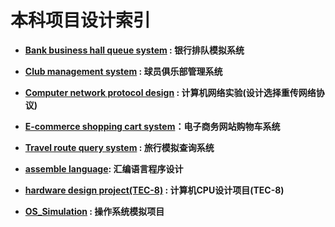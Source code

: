 # 本科项目设计索引

- **[Bank business hall queue system](https://github.com/MrYuan123/Projects_Design/tree/master/Bank_business_hall_queue_system) : 银行排队模拟系统**

- **[Club management system](https://github.com/MrYuan123/Projects_Design/tree/master/Club-management-system) : 球员俱乐部管理系统**

- **[Computer network protocol design](https://github.com/MrYuan123/Projects_Design/tree/master/Computer_network_protocol_design) : 计算机网络实验(设计选择重传网络协议)**

- **[E-commerce shopping cart system](https://github.com/MrYuan123/Projects_Design/tree/master/E-commerce_shopping_cart_system)：电子商务网站购物车系统**

- **[Travel route query system](https://github.com/MrYuan123/Projects_Design/tree/master/Travel_route_query_system) : 旅行模拟查询系统**

- **[assemble language](https://github.com/MrYuan123/Projects_Design/tree/master/assemble_language): 汇编语言程序设计**

- **[hardware design project(TEC-8)](https://github.com/MrYuan123/Projects_Design/tree/master/hardware%20design%20project(TEC-8)) : 计算机CPU设计项目(TEC-8)**

- **[OS_Simulation](https://github.com/MrYuan123/Projects_Design/tree/master/OS_Simulation "OS_Simulation") : 操作系统模拟项目**


